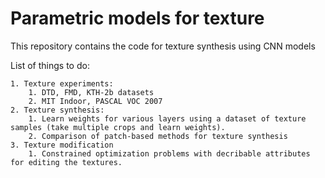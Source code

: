 # Parametric models for texture
 
This repository contains the code for texture synthesis using CNN models


List of things to do:

	1. Texture experiments:
		1. DTD, FMD, KTH-2b datasets
		2. MIT Indoor, PASCAL VOC 2007
	2. Texture synthesis:
	 	1. Learn weights for various layers using a dataset of texture samples (take multiple crops and learn weights).
	 	2. Comparison of patch-based methods for texture synthesis
	3. Texture modification
		1. Constrained optimization problems with decribable attributes for editing the textures.

